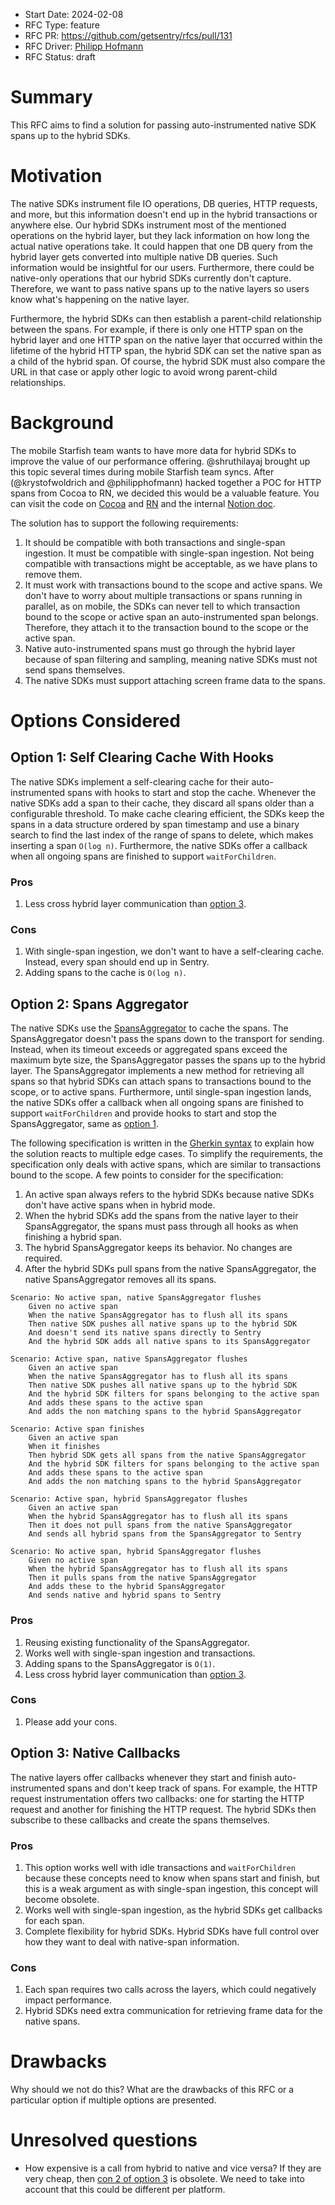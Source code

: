 - Start Date: 2024-02-08
- RFC Type: feature
- RFC PR: https://github.com/getsentry/rfcs/pull/131
- RFC Driver: [Philipp Hofmann](https://github.com/philipphofmann)
- RFC Status: draft

# Summary

This RFC aims to find a solution for passing auto-instrumented native SDK spans up to the hybrid SDKs.

# Motivation

The native SDKs instrument file IO operations, DB queries, HTTP requests, and more, but this
information doesn't end up in the hybrid transactions or anywhere else. Our hybrid SDKs instrument
most of the mentioned operations on the hybrid layer, but they lack information on how long the
actual native operations take. It could happen that one DB query from the hybrid layer gets
converted into multiple native DB queries. Such information would be insightful for our users.
Furthermore, there could be native-only operations that our hybrid SDKs currently don't capture. Therefore,
we want to pass native spans up to the native layers so users know what's happening on the native layer.

Furthermore, the hybrid SDKs can then establish a parent-child relationship between the spans. For
example, if there is only one HTTP span on the hybrid layer and one HTTP span on the native layer
that occurred within the lifetime of the hybrid HTTP span, the hybrid SDK can set the native span as
a child of the hybrid span. Of course, the hybrid SDK must also compare the URL in that case or
apply other logic to avoid wrong parent-child relationships.

# Background

The mobile Starfish team wants to have more data for hybrid SDKs to improve the value of our
performance offering. @shruthilayaj brought up this topic several times during mobile Starfish team
syncs. After (@krystofwoldrich and @philipphofmann) hacked together a POC for HTTP spans from Cocoa
to RN, we decided this would be a valuable feature. You can visit the code on
[Cocoa](https://github.com/getsentry/sentry-cocoa/tree/poc/network-tracker-finished-spans) and
[RN](https://github.com/getsentry/sentry-react-native/tree/kw-cocoa-spans-to-rn-poc) and the internal
[Notion doc](https://www.notion.so/sentry/RN-Span-ID-to-Cocoa-POC-085194074d39415684eb3d0e37b70c99).

The solution has to support the following requirements:

1. It should be compatible with both transactions and single-span ingestion. It must be compatible
with single-span ingestion. Not being compatible with transactions might be acceptable, as we have
plans to remove them.
2. It must work with transactions bound to the scope and active spans. We don't have to worry about
multiple transactions or spans running in parallel, as on mobile, the SDKs can never tell to which
transaction bound to the scope or active span an auto-instrumented span belongs. Therefore, they
attach it to the transaction bound to the scope or the active span.
3. Native auto-instrumented spans must go through the hybrid layer because of span filtering and sampling,
meaning native SDKs must not send spans themselves.
4. The native SDKs must support attaching screen frame data to the spans.

# Options Considered

## Option 1: Self Clearing Cache With Hooks <a name="option-1"></a>

The native SDKs implement a self-clearing cache for their auto-instrumented spans with hooks to
start and stop the cache. Whenever the native SDKs add a span to their cache, they discard all
spans older than a configurable threshold. To make cache clearing efficient, the SDKs keep the spans
in a data structure ordered by span timestamp and use a binary search to find the last index of the
range of spans to delete, which makes inserting a span `O(log n)`. Furthermore, the native SDKs
offer a callback when all ongoing spans are finished to support `waitForChildren`.

### Pros <a name="option-1-pros"></a>

1. Less cross hybrid layer communication than [option 3](#option-3).

### Cons <a name="option-1-cons"></a>

1. With single-span ingestion, we don't want to have a self-clearing cache. Instead, every span
should end up in Sentry.
2. Adding spans to the cache is `O(log n)`.

## Option 2: Spans Aggregator <a name="option-2"></a>

The native SDKs use the [SpansAggregator](/text/0126-sdk-spans-aggregator.md) to cache the spans.
The SpansAggregator doesn't pass the spans down to the transport for sending. Instead, when its
timeout exceeds or aggregated spans exceed the maximum byte size, the SpansAggregator passes the
spans up to the hybrid layer. The SpansAggregator implements a new method for retrieving all spans
so that hybrid SDKs can attach spans to transactions bound to the scope, or to active spans.
Furthermore, until single-span ingestion lands, the native SDKs offer a callback when all ongoing
spans are finished to support `waitForChildren` and provide hooks to start and stop the
SpansAggregator, same as [option 1](#option-1).

The following specification is written in the [Gherkin syntax](https://cucumber.io/docs/gherkin/reference/)
to explain how the solution reacts to multiple edge cases. To simplify the requirements, the
specification only deals with active spans, which are similar to transactions bound to the scope. A
few points to consider for the specification:

1. An active span always refers to the hybrid SDKs because native SDKs don't have active spans when
in hybrid mode.
2. When the hybrid SDKs add the spans from the native layer to their SpansAggregator, the spans must
pass through all hooks as when finishing a hybrid span.
3. The hybrid SpansAggregator keeps its behavior. No changes are required.
4. After the hybrid SDKs pull spans from the native SpansAggregator, the native SpansAggregator
removes all its spans.

```Gherkin
Scenario: No active span, native SpansAggregator flushes
    Given no active span
    When the native SpansAggregator has to flush all its spans
    Then native SDK pushes all native spans up to the hybrid SDK
    And doesn't send its native spans directly to Sentry
    And the hybrid SDK adds all native spans to its SpansAggregator

Scenario: Active span, native SpansAggregator flushes
    Given an active span
    When the native SpansAggregator has to flush all its spans
    Then native SDK pushes all native spans up to the hybrid SDK
    And the hybrid SDK filters for spans belonging to the active span 
    And adds these spans to the active span
    And adds the non matching spans to the hybrid SpansAggregator

Scenario: Active span finishes
    Given an active span
    When it finishes
    Then hybrid SDK gets all spans from the native SpansAggregator
    And the hybrid SDK filters for spans belonging to the active span 
    And adds these spans to the active span
    And adds the non matching spans to the hybrid SpansAggregator

Scenario: Active span, hybrid SpansAggregator flushes
    Given an active span
    When the hybrid SpansAggregator has to flush all its spans
    Then it does not pull spans from the native SpansAggregator
    And sends all hybrid spans from the SpansAggregator to Sentry

Scenario: No active span, hybrid SpansAggregator flushes
    Given no active span
    When the hybrid SpansAggregator has to flush all its spans
    Then it pulls spans from the native SpansAggregator
    And adds these to the hybrid SpansAggregator
    And sends native and hybrid spans to Sentry
```

### Pros <a name="option-2-pros"></a>

1. Reusing existing functionality of the SpansAggregator.
2. Works well with single-span ingestion and transactions.
3. Adding spans to the SpansAggregator is `O(1)`.
4. Less cross hybrid layer communication than [option 3](#option-3).

### Cons <a name="option-2-cons"></a>

1. Please add your cons.


## Option 3: Native Callbacks<a name="option-3"></a>

The native layers offer callbacks whenever they start and finish auto-instrumented spans and don't
keep track of spans. For example, the HTTP request instrumentation offers two callbacks: one for
starting the HTTP request and another for finishing the HTTP request. The hybrid SDKs then subscribe
to these callbacks and create the spans themselves.

### Pros <a name="option-3-pros"></a>

1. This option works well with idle transactions and `waitForChildren` because these concepts need to
know when spans start and finish, but this is a weak argument as with single-span ingestion, this
concept will become obsolete.
2. Works well with single-span ingestion, as the hybrid SDKs get callbacks for each span.
3. Complete flexibility for hybrid SDKs. Hybrid SDKs have full control over how they want to deal with
native-span information.

### Cons <a name="option-3-cons"></a>

1. Each span requires two calls across the layers, which could negatively impact performance.
2. Hybrid SDKs need extra communication for retrieving frame data for the native spans.

# Drawbacks

Why should we not do this? What are the drawbacks of this RFC or a particular option if
multiple options are presented.

# Unresolved questions

- How expensive is a call from hybrid to native and vice versa? If they are very cheap, then
[con 2 of option 3](#option-3-cons) is obsolete. We need to take into account that this could be
different per platform.
